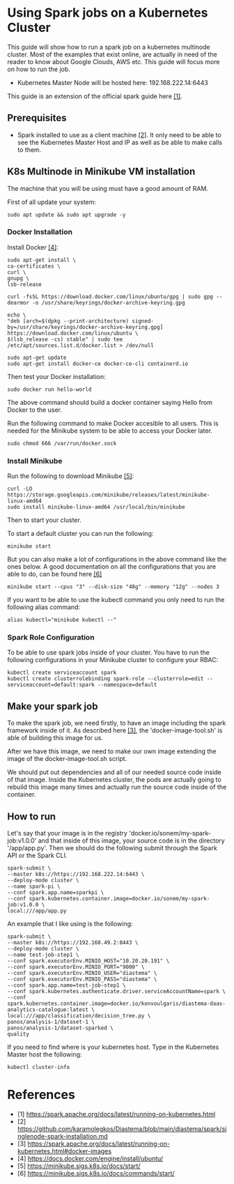 # Using Spark jobs on a Kubernetes Cluster

This guide will show how to run a spark job on a kubernetes multinode cluster. Most of the examples that exist online, are actually in need of the reader to know about Google Clouds, AWS etc. This guide will focus more on how to run the job.
- Kubernetes Master Node will be hosted here: 192.168.222.14:6443

This guide is an extension of the official spark guide here [[1]](https://github.com/DIASTEMA-UPRC/spark-on-kubernetes/blob/main/spark-on-kubernetes/spark-on-kubernetes.md#references).

## Prerequisites
- Spark installed to use as a client machine [[2]](https://github.com/DIASTEMA-UPRC/spark-on-kubernetes/blob/main/spark-on-kubernetes/spark-on-kubernetes.md#references). It only need to be able to see the Kubernetes Master Host and IP as well as be able to make calls to them.

## K8s Multinode in Minikube VM installation
The machine that you will be using must have a good amount of RAM.

First of all update your system:
```
sudo apt update && sudo apt upgrade -y
```

### Docker Installation
Install Docker [[4]](https://github.com/DIASTEMA-UPRC/spark-on-kubernetes/blob/main/spark-on-kubernetes/spark-on-kubernetes.md#references):
```
sudo apt-get install \
ca-certificates \
curl \
gnupg \
lsb-release

curl -fsSL https://download.docker.com/linux/ubuntu/gpg | sudo gpg --dearmor -o /usr/share/keyrings/docker-archive-keyring.gpg

echo \
"deb [arch=$(dpkg --print-architecture) signed-by=/usr/share/keyrings/docker-archive-keyring.gpg] https://download.docker.com/linux/ubuntu \
$(lsb_release -cs) stable" | sudo tee /etc/apt/sources.list.d/docker.list > /dev/null

sudo apt-get update
sudo apt-get install docker-ce docker-ce-cli containerd.io
```
Then test your Docker installation:
```
sudo docker run hello-world
```
The above command should build a docker container saying Hello from Docker to the user.

Run the following command to make Docker accesible to all users. This is needed for the Minikube system to be able to access your Docker later.
```
sudo chmod 666 /var/run/docker.sock
```

### Install Minikube
Run the following to download Minikube [[5]](https://github.com/DIASTEMA-UPRC/spark-on-kubernetes/blob/main/spark-on-kubernetes/spark-on-kubernetes.md#references):
```
curl -LO https://storage.googleapis.com/minikube/releases/latest/minikube-linux-amd64
sudo install minikube-linux-amd64 /usr/local/bin/minikube
```
Then to start your cluster.

To start a default cluster you can run the following:
```
minikube start
```
But you can also make a lot of configurations in the above command like the ones below. A good documentation on all the configurations that you are able to do, can be found here [[6]](https://github.com/DIASTEMA-UPRC/spark-on-kubernetes/blob/main/spark-on-kubernetes/spark-on-kubernetes.md#references)
```
minikube start --cpus "3" --disk-size "48g" --memory "12g" --nodes 3
```
If you want to be able to use the kubectl command you only need to run the following alias command:
```
alias kubectl="minikube kubectl --"
```

### Spark Role Configuration
To be able to use spark jobs inside of your cluster. You have to run the following configurations in your Minikube cluster to configure your RBAC:
```
kubectl create serviceaccount spark
kubectl create clusterrolebinding spark-role --clusterrole=edit --serviceaccount=default:spark --namespace=default
```

## Make your spark job
To make the spark job, we need firstly, to have an image including the spark framework inside of it. As described here [[3]](https://github.com/DIASTEMA-UPRC/spark-on-kubernetes/blob/main/spark-on-kubernetes/spark-on-kubernetes.md#references), the 'docker-image-tool.sh' is able of building this image for us.

After we have this image, we need to make our own image extending the image of the docker-image-tool.sh script.

We should put out dependencies and all of our needed source code inside of that image. Inside the Kubernetes cluster, the pods are actually going to rebuild this image many times and actually run the source code inside of the container.

## How to run
Let's say that your image is in the registry 'docker.io/sonem/my-spark-job:v1.0.0' and that inside of this image, your source code is in the directory '/app/app.py'. Then we should do the following submit through the Spark API or the Spark CLI.
```
spark-submit \
--master k8s://https://192.168.222.14:6443 \
--deploy-mode cluster \
--name spark-pi \
--conf spark.app.name=sparkpi \
--conf spark.kubernetes.container.image=docker.io/sonem/my-spark-job:v1.0.0 \
local:///app/app.py
``` 
An example that I like using is the following:
```
spark-submit \
--master k8s://https://192.168.49.2:8443 \
--deploy-mode cluster \
--name test-job-step1 \
--conf spark.executorEnv.MINIO_HOST="10.20.20.191" \
--conf spark.executorEnv.MINIO_PORT="9000" \
--conf spark.executorEnv.MINIO_USER="diastema" \
--conf spark.executorEnv.MINIO_PASS="diastema" \
--conf spark.app.name=test-job-step1 \
--conf spark.kubernetes.authenticate.driver.serviceAccountName=spark \
--conf spark.kubernetes.container.image=docker.io/konvoulgaris/diastema-daas-analytics-catalogue:latest \
local:///app/classification/decision_tree.py \
panos/analysis-1/dataset-1 \
panos/analysis-1/dataset-sparked \
quality
```

If you need to find where is your kubernetes host. Type in the Kubernetes Master host the following:
```
kubectl cluster-info
```

# References
- [1] https://spark.apache.org/docs/latest/running-on-kubernetes.html
- [2] https://github.com/karamolegkos/Diastema/blob/main/diastema/spark/singlenode-spark-installation.md
- [3] https://spark.apache.org/docs/latest/running-on-kubernetes.html#docker-images
- [4] https://docs.docker.com/engine/install/ubuntu/
- [5] https://minikube.sigs.k8s.io/docs/start/
- [6] https://minikube.sigs.k8s.io/docs/commands/start/
